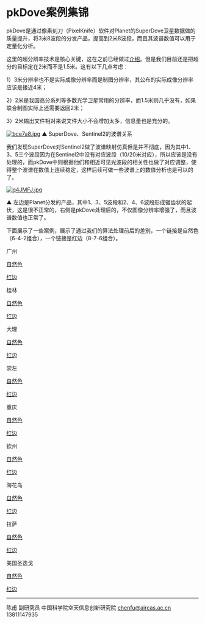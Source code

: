 # pkDove案例集锦

pkDove是通过像素刻刀（PixelKnife）软件对Planet的SuperDove卫星数据做的质量提升，将3米8波段的分发产品，提高到2米8波段，而且其波谱数值可以用于定量化分析。

这里的超分辨率技术是核心关键，这在之前已经做过[介绍](discuss_superdove_x2.html)。但是我们目前还是把超分的目标定在2米而不是1.5米。这有以下几点考虑：

1）3米分辨率也不是实际成像分辨率而是制图分辨率，其公布的实际成像分辨率应该是接近4米；

2）2米是我国高分系列等多数光学卫星常用的分辨率，而1.5米则几乎没有，如果联合制图实际上还需要返回2米；

3）2米输出文件相对来说文件大小不会增加太多，信息量也是充分的。

[![bce7a8.jpg](https://s1.ax1x.com/2022/03/08/bce7a8.jpg)](https://imgtu.com/i/bce7a8)
▲ SuperDove、Sentinel2的波谱关系

我们发现SuperDove对Sentinel2做了波谱映射仿真但是并不彻底，因为其中1、3、5三个波段因为在Sentinel2中没有对应波段（10/20米对应），所以应该是没有处理的，而pkDove中则根据他们和相近可见光波段的相关性也做了对应调整，使得整个波谱在数值上连续稳定，这样后续可做一些波谱上的数值分析也是可以的了。

[![q4JMFJ.jpg](https://s1.ax1x.com/2022/04/01/q4JMFJ.jpg)](https://imgtu.com/i/q4JMFJ)

▲ 左边是Planet分发的产品，其中1、3、5波段和2、4、6波段形成锯齿状的起伏，这是很不正常的，右侧是pkDove处理后的，不仅图像分辨率增强了，而且波谱数值也正常了。

下面展示了一些案例，展示了通过我们的算法处理前后的差别，一个链接是自然色（6-4-2组合），一个链接是红边（8-7-6组合）。


广州

[自然色](http://satsee.radi.ac.cn:8080/guang/guang.html?uid=99effe40-8639-4476-ab37-0f1572a1fd86)

[红边](http://satsee.radi.ac.cn:8080/guang/guang.html?uid=3ff7b91c-df86-420f-95e1-dee8337fbbc3)



桂林

[自然色](http://satsee.radi.ac.cn:8080/guang/guang.html?uid=3ca5e0c2-04c5-44de-8f55-45067af203ac)

[红边](http://satsee.radi.ac.cn:8080/guang/guang.html?uid=78dd0ee0-93f7-4d78-a095-a05249e45216)



大理

[自然色](http://satsee.radi.ac.cn:8080/guang/guang.html?uid=64a81d10-b94f-4a00-bf18-6dae1726f097)

[红边](http://satsee.radi.ac.cn:8080/guang/guang.html?uid=ae3dde16-096c-45fd-aa55-622da121bd65)



崇左

[自然色](http://satsee.radi.ac.cn:8080/guang/guang.html?uid=600cf9dc-0e78-41aa-aba5-1a8832963731)

[红边](http://satsee.radi.ac.cn:8080/guang/guang.html?uid=2d574375-251c-4578-919e-2176b3a39d09)



重庆

[自然色](http://satsee.radi.ac.cn:8080/guang/guang.html?uid=3c0fc612-6a03-4276-baef-5bb73f281f32)

[红边](http://satsee.radi.ac.cn:8080/guang/guang.html?uid=e8258963-eb53-4b7d-a5ef-aef7344645c1)



钦州

[自然色](http://satsee.radi.ac.cn:8080/guang/guang.html?uid=055b9de9-ec12-41d7-b243-a21f35875e89)

[红边](http://satsee.radi.ac.cn:8080/guang/guang.html?uid=e31e69d1-1666-4277-bb0c-b614bfeae2fc)



海花岛

[自然色](http://satsee.radi.ac.cn:8080/guang/guang.html?uid=659192e2-8f93-4b5f-8779-64b1a64412c9)

[红边](http://satsee.radi.ac.cn:8080/guang/guang.html?uid=72026259-3a86-40e3-bfd3-a2bf62b04969)



拉萨

[自然色](http://satsee.radi.ac.cn:8080/guang/guang.html?uid=d1738a1e-8f79-47ac-8ed0-6a63ea07e1e1)

[红边](http://satsee.radi.ac.cn:8080/guang/guang.html?uid=d5d0afc1-f118-4f49-bbdb-5a7c6c0737a5)



美国圣迭戈

[自然色](http://satsee.radi.ac.cn:8080/guang/guang.html?uid=a671f7cc-b043-4ca5-ae39-870e4d28e8e3)

[红边](http://satsee.radi.ac.cn:8080/guang/guang.html?uid=86abc3c0-9d8c-4df9-97a3-9f6a412b625e)




---



陈甫 副研究员
中国科学院空天信息创新研究院
chenfu@aircas.ac.cn
13811147935